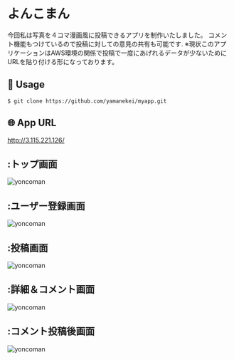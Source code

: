 # よんこまん
今回私は写真を４コマ漫画風に投稿できるアプリを制作いたしました。
コメント機能もつけているので投稿に対しての意見の共有も可能です.
※現状このアプリケーションはAWS環境の関係で投稿で一度にあげれるデータが少ないためにURLを貼り付ける形になっております。

## 💬 Usage
`$ git clone https://github.com/yamanekei/myapp.git`  
## 🌐 App URL
http://3.115.221.126/

## :トップ画面
 ![yoncoman](https://user-images.githubusercontent.com/59871181/75840075-c7545500-5e0d-11ea-8c40-03257db30046.jpg) 

## :ユーザー登録画面
![yoncoman](https://user-images.githubusercontent.com/59871181/75843875-bd375400-5e17-11ea-8224-b5965b70bf7a.jpg) 


## :投稿画面
![yoncoman](https://user-images.githubusercontent.com/59871181/75843915-e2c45d80-5e17-11ea-917e-9d2866ef238e.jpg) 

## :詳細＆コメント画面
![yoncoman](https://user-images.githubusercontent.com/59871181/75843984-0f787500-5e18-11ea-9b9e-6dd0e1fe7ce1.jpg) 

## :コメント投稿後画面
![yoncoman](https://user-images.githubusercontent.com/59871181/75844036-36cf4200-5e18-11ea-87ed-d4b6eb10dfcf.jpg) 

